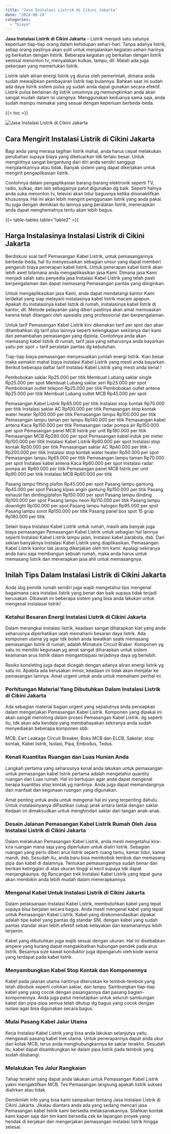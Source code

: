 ```yaml
---
title: "Jasa Instalasi Listrik di Cikini Jakarta"
date: "2024-08-24"
categories: 
  - "biaya"
---
```


**Jasa Instalasi Listrik di Cikini Jakarta** – Listrik menjadi satu satunya keperluan tiap-tiap orang dalam kehidupan sehari-hari. Tanpa adanya listrik, setiap orang pastinya akan sulit untuk menjalankan kegiatan sehari-harinya yg berkaitan dengan listirik. Beberapa kegiatan yg berkaitan dengan listrik semisal menonton tv, menyalakan kulkas, lampu, dll. Malah ada juga pekerjaan yang memerlukan listrik.

Listrik ialah aliran energi listrik yg diurus oleh pemerintah, dimana anda sudah mewajibkan pembayaran listrik tiap bulannya. Bahkan saat ini sudah ada daya listrik sistem pulsa yg sudah anda dapat gunakan secara efektif. Listrik pulsa berlainan dg listrik umumnya yg memungkinkan anda akan sangat mudah dalam isi ulangnya. Menggunakan keduanya sama saja, anda sudah mampu memakai yang sesuai dengan keperluan berbeda-beda.

{{< toc >}}

![Jasa Instalasi Listrik di Cikini Jakarta](/images/instalasi-listrik-murah38.png)

## Cara Mengirit Instalasi Listrik di Cikini Jakarta

Bagi anda yang merasa tagihan listrik mahal, anda harus cepat melakukan perubahan supaya biaya yang dikeluarkan tdk terlalu besar. Untuk mengiritnya sangat bergantung dari diri anda sendiri sanggup menjalankannya atau tidak. Banyak sistem yang dapat dikerjakan untuk mengirit pengaplikasian listrik.

Contohnya dalam pengaplikasian barang-barang elektronik seperti TV, radio, kulkas, dan lain sebagainya patut digunakan dg baik. Seperti halnya anda suka menonton tv, televisi akan tidur bagusnya ketika dinonaktifkan khususnya. Hal ini akan lebih mengirit penggunaan listrik yang anda pakai. Itu juga dengan demikian itu lainnya yang peralatan listrik, menerapkan anda dapat menghematnya tentu akan lebih bagus.

{{< table-tables table="table2" >}}

## Harga Instalasinya Instalasi Listrik di Cikini Jakarta

Berdiskusi soal tarif Pemasangan Kabel Listrik, untuk pemasangannya berbeda-beda, hal itu menyesuaikan sebagian unsur yang dapat memberi pengaruh biaya penerapan kabel listrik. Untuk penerapan kabel listrik akan lebih awet bilamana anda mengaplikasikan jasa Kami. Dimana jasa Kami menjadi salah satu penyedia jasa Instalasi Kabel Listrik yang telah pasti berpengalaman dan dapat memasang Pemasangan pantas yang diinginkan.

Untuk mengaplikasikan jasa Kami, anda dapat mendatangi kantor Kami terdekat yang siap melayani instalasinya kabel listrik macam apapun. Apakah itu instalasinya kabel listrik di rumah, instalasinya kabel listrik di kantor, dll. Metode pelayanan yang diberi pastinya akan amat memuaskan karena telah ditangani oleh spesialis yang professional dan berpengalaman.

Untuk tarif Pemasangan Kabel Listrik kini dikenakan tarif per spot dan akan ditambahkan dg tarif plus lainnya seperti kelengkapan sekiranya dari kami dan penambahan pemasangan yang dipinta. Contohnya anda akan memasang kabel listrik di rumah, tarif jasa yang seharusnya anda bayarkan yaitu per spot + tarif peralatan pantas dg kebutuhan.

Tiap-tiap biaya pemasangan menyesuaikan jumlah energi listrik. Kian besar maka semakin mahal biaya instalasi Kabel Listrik yang mesti anda bayarkan. Berikut beberapa daftar tarif Instalasi Kabel Listrik yang mesti anda kenal !

Pembobokan saklar Rp25.000 per titik Membuat Lubang saklar single Rp25.000 per spot Membuat Lubang saklar seri Rp25.000 per spot Pembobokan outlet telepon Rp25.000 per titik Pembobokan outlet antena Rp25.000 per titik Membuat Lubang outlet MCB Rp45.000 per spot

Pemasangan Kabel Listrik Rp65.000 per titik Instalasi stop kontak Rp70.000 per titik Instalasi saklar AC Rp100.000 per titik Pemasangan stop kontak water heater Rp100.000 per titik Pemasangan lampu Rp100.000 per titik Pemasangan lampu taman per lampu Rp140.000 per titik Pemasangan kabel antena Kaca Rp150.000 per titik Pemasangan radar pompa air Rp150.000 per spot Pemasangan panel MCB listrik per unit Rp180.000 per titik Pemasangan MCB Rp280.000 per spot Pemasangan kabel induk per meter Rp100.000 per titik Instalasi Kabel Listrik Rp60.000 per spot Instalasi stop kontak Rp50.000 per titik Pemasangan saklar AC Rp40.000 per titik – Rp200.000 per titik Instalasi stop kontak water heater Rp50.000 per spot Pemasangan lampu Rp65.000 per titik Pemasangan lampu taman Rp70.000 per spot Instalasi kabel antena Kaca Rp60.000 per spot Instalasi radar pompa air Rp60.000 per titik Pemasangan panel MCB listrik per unit Rp90.000 per titik Instalasi MCB Rp60.000 per titik

Pasang lampu fitting plafon Rp45.000 per spot Pasang lampu gantung Rp45.000 per spot Pasang kipas angin gantung Rp150.000 per titik Pasang exhaust fan dinding/plafon Rp150.000 per spot Pasang lampu dinding Rp100.000 per spot Pasang lampu neon Rp110.000 per titik Pasang lampu downlight Rp100.000 per spot Pasang lampu halogen Rp95.000 per spot Pasang lampu sorot Rp150.000 per titik Pasang panel box spot 15 grup Rp180.000 per titik

Selain biaya Instalasi Kabel Listrik untuk rumah, masih ada banyak juga biaya pemasangan Pemasangan Kabel Listrik untuk sebagian hal lainnya seperti Instalasi Kabel Listrik lampu jalan, Instalasi kabel parabola, dsb. Dari sekian banyaknya Instalasi Kabel Listrik yang diaplikasikan, Pemasangan Kabel Listrik kantor tak jarang dikerjakan oleh tim kami. Apalagi sekiranya anda baru saja membangun sebuah rumah, maka anda harus untuk memasang listrik dan menerapkan jasa ahli untuk memasangnya.

## Inilah Tips Dalam Instalasi Listrik di Cikini Jakarta


Anda sbg pemilik rumah sendiri juga wajib mengetahui tips mengenal bagaimana cara instalasi listrik yang benar dan baik supaya tidak terjadi kerusakan. Dibawah ini beberapa sistem yang bisa anda lakukan untuk mengenal instalasai listrik!

### Ketahui Besaran Energi Instalasi Listrik di Cikini Jakarta

Dalam merangkai instalasi listrik, keadaan sangat diharapkan kiat yang anda seharusnya diperhatikan ialah memahami besaran daya listrik. Ada komponen utama yg agar tdk boleh anda lewatkan saatk memasang pemasangan listrik di rumah, adalah Miniature Circuit Braker. Komponen yg satu ini memiliki kegunaan yg amat sangat diharapkan untuk sistem keamanan arus listrik dalam mengantisipasi terjadinya daya yg berlebih.

Resiko konsleting juga dapat dicegah dengan adanya aliran energi listrik yg satu ini. Apabila ada kerusakan minor, keadaan ini tidak akan menjalar ke pemasangan lainnya. Amat urgent untuk anda untuk memahami perihal ini.

### Perhitungan Material Yang Dibutuhkan Dalam Instalasi Listrik di Cikini Jakarta

Ada sebagian material bagian urgent yang sepatutnya anda persiapkan dalam mengerjakan Pemasangan Kabel Listrik. Komponen yang dipakai ini akan sangat menolong dalam proses Pemasangan Kabel Listrik. dg seperti itu, tdk akan ada kendala yang membahayakan sekiranya anda sudah menyediakan beberapa komponen sbb:

MCB, Eart Leakage Circuit Breaker, Boks MCB dan ELCB, Sakelar, stop kontak, Kabel listrik, Isolasi, Pipa, Embodus, Tedus.

### Kenali Kuantitas Ruangan dan Luas Hunian Anda

Langkah pertama yang seharusnya kenal anda lakukan untuk pemasangan untuk pemasangan kabel listrik pertama adalah mengetahui quantity ruangan dan Luas rumah. Hal ini bertujuan agar anda dapat mengenal berapa kuantitas stop kontak yg nantinya. Anda juga dapat memandangnya dari manfaat dan kegunaan ruangan yang digunakan.

Amat penting untuk anda untuk mengenal hal ini yang terpenting dahulu. Untuk instalasinyanya diPastikan cukup jarak antara lantai dengan saklar. Kedaan ini dimaksudkan untuk menghindari saklar dari tangan anak-anak.

### Desain Jalanan Pemasangan Kabel Listrik Rumah Oleh Jasa Instalasi Listrik di Cikini Jakarta

Dalam melakukan Pemasangan Kabel Listrik, anda mesti mengetahui kira-kira ruangan mana saja yang diperlukan untuk dialiri listrik. Sebagian ruangan yang perlu diberi arus listrik seperti ruang tamu, kamar tidur, kamar mandi, dsb. Sesudah itu, anda baru bisa membobok tembok dan memasang pipa dan kabel di dalamnya. Tentukan pemasangannya sudah benar dan berikan ketinggian di atas ukuran tinggi si kecil supaya tdk dapat menjangkaunya. dg Rancangan trek Instalasi Kabel Listrik yang tepat guna akan membikin anda lebih mudah dalam menerapkannya.

### Mengenal Kabel Untuk Instalasi Listrik di Cikini Jakarta

Dalam pelaksanaan Instalasi Kabel Listrik, membutuhkan kabel yang tepat supaya bisa berjalan secara bagus. Anda mesti mengenal kabel yang tepat untuk Pemasangan Kabel Listrik. Kabel yang direkomendasikan dipakai adalah tipe kabel yang pantas dg standar SNI. dengan kabel yang sudah pantas standar akan lebih efektif sebab kelayakan dan keamanannya lebih terjamin.

Kabel yang dibutuhkan juga wajib sesuai dengan ukuran. Hal ini disebabkan ampere yang kurang dapat mengakibatkan hubungan pendek pada arus listrik. Besarnya size kawat konduktor juga dipengaruhi oleh kode warna yang terdapat pada kabel listrik.

### Menyambungkan Kabel Stop Kontak dan Komponennya

Kabel pada jalanan utama nantinya diteruskan ke tembok-tembok yang telah dibobok seperti colokan saklar, dan lampu. Sambungkan tiap-tiap kabel yang yang cocok dengan pasangannya dan pasang bagian-komponennya. Anda juga patut menetapkan untuk seluruh sambungan kabel dan pipa-pipa semua telah ditutup dg bagus yang cocok dengan isolasi agar bisa digunakan secara bagus.

### Mulai Pasang Kabel Jalur Utama

Kerja Instalasi Kabel Listrik yang bisa anda lakukan selanjutya yaitu mengawali pasang kabel trek utama. Untuk penerapannya dapat anda ukur dari kotak MCB, terus anda menghubungkannya ke saklar terakhir. Sesudah itu, kabel dapat disambungkan ke dalam pipa listrik pada tembok yang sudah dilubangi.

### Melakukan Tes Jalur Rangkaian

Tahap terakhir yang dapat anda lakukan untuk Pemasangan Kabel Listrik yakni mengaktifkan MCB. Tes Pemasangan langsung apakah listrik sukses dialirkan atau tidak.

Demikinlah info yang bisa kami sampaikan tentang Jasa Instalasi Listrik di Cikini Jakarta. Jikalau diantara anda ada yang sedang mencari jasa Pemasangan kabel listrik kami bersedia melaksanakannya. Silahkan kontak kami kapan saja dan tim kami bersedia cek ke lapangan proyek yang hendak di kerjakan dan mengerjakan pemasangan instalasi listrik hingga selesai.
